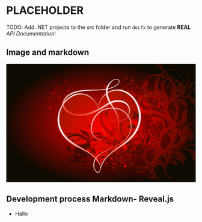 # PLACEHOLDER
TODO: Add .NET projects to the *src* folder and run `docfx` to generate **REAL** *API Documentation*!

## Image and markdown
![Background.Love](../images/background.love.jpg)
## Development process Markdown- Reveal.js
* Hallo
